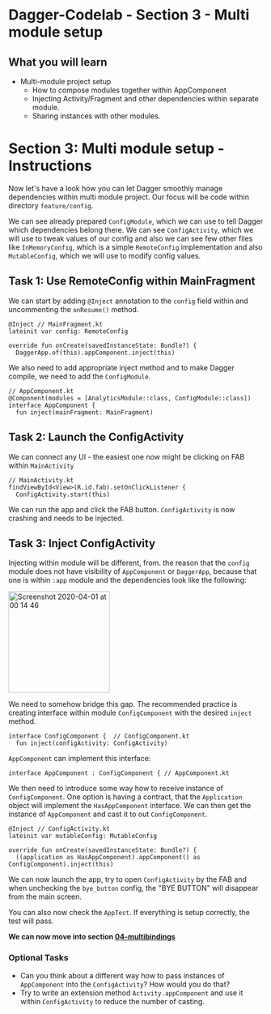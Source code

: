 # Dagger-Codelab - Section 3 - Multi module setup

## What you will learn
- Multi-module project setup
  - How to compose modules together within AppComponent
  - Injecting Activity/Fragment and other dependencies within separate module.
  - Sharing instances with other modules.

# Section 3: Multi module setup - Instructions
Now let's have a look how you can let Dagger smoothly manage dependencies within multi module project. Our focus will be code within directory `feature/config`.

We can see already prepared `ConfigModule`, which we can use to tell Dagger which dependencies belong there. We can see `ConfigActivity`, which we will use to tweak values of our config and also we can see few other files like `InMemoryConfig`, which is a simple `RemoteConfig` implementation and also `MutableConfig`, which we will use to modify config values.

## Task 1: Use RemoteConfig within MainFragment
We can start by adding `@Inject` annotation to the `config` field within and uncommenting the `onResume()` method.
```
@Inject // MainFragment.kt
lateinit var config: RemoteConfig

override fun onCreate(savedInstanceState: Bundle?) {
  DaggerApp.of(this).appComponent.inject(this)
```

We also need to add appropriate inject method and to make Dagger compile, we need to add the `ConfigModule`.
```
// AppComponent.kt
@Component(modules = [AnalyticsModule::class, ConfigModule::class])
interface AppComponent {
  fun inject(mainFragment: MainFragment)
```

## Task 2: Launch the ConfigActivity
We can connect any UI - the easiest one now might be clicking on FAB within `MainActivity`
```
// MainActivity.kt
findViewById<View>(R.id.fab).setOnClickListener {
  ConfigActivity.start(this)
```
We can run the app and click the FAB button. `ConfigActivity` is now crashing and needs to be injected.

## Task 3: Inject ConfigActivity
Injecting within module will be different, from. the reason that the `config` module does not have visibility of `AppComponent` or `DaggerApp`, because that one is within `:app` module and the dependencies look like the following:

<img width="200" alt="Screenshot 2020-04-01 at 00 14 46" src="https://user-images.githubusercontent.com/6277721/78080419-786af280-73ae-11ea-9af7-2840b1399895.png">

We need to somehow bridge this gap. The recommended practice is creating interface within module `ConfigComponent` with the desired `inject` method.
```
interface ConfigComponent {  // ConfigComponent.kt
  fun inject(configActivity: ConfigActivity)
```
`AppComponent` can implement this interface:
```
interface AppComponent : ConfigComponent { // AppComponent.kt
```
 We then need to introduce some way how to receive instance of `ConfigComponent`. One option is having a contract, that the `Application` object will implement the `HasAppComponent` interface. We can then get the instance of `AppComponent` and cast it to out `ConfigComponent`.
```
@Inject // ConfigActivity.kt
lateinit var mutableConfig: MutableConfig

override fun onCreate(savedInstanceState: Bundle?) {
  ((application as HasAppComponent).appComponent() as ConfigComponent).inject(this)
```

We can now launch the app, try to open `ConfigActivity` by the FAB and when unchecking the `bye_button` config, the "BYE BUTTON" will disappear from the main screen.

You can also now check the `AppTest`. If everything is setup correctly, the test will pass.

**We can now move into section [04-multibindings](https://github.com/jraska/Dagger-Codelab/tree/04-multibindings)**

### Optional Tasks
- Can you think about a different way how to pass instances of `AppComponent` into the `ConfigActivity`? How would you do that?
- Try to write an extension method `Activity.appComponent` and use it within `ConfigActivity` to reduce the number of casting.
